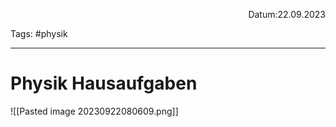 <p align="right">Datum:22.09.2023</p>

Tags: #physik 

---

# Physik Hausaufgaben

![[Pasted image 20230922080609.png]]